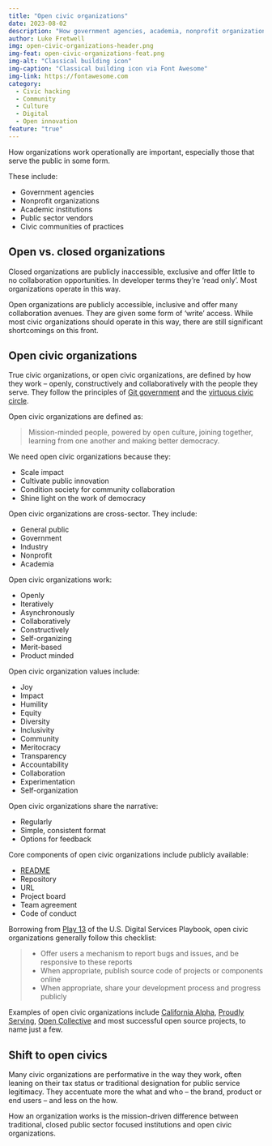 ```yaml
---
title: "Open civic organizations"
date: 2023-08-02
description: "How government agencies, academia, nonprofit organizations and public sector vendors can build open, participatory models of operating."
author: Luke Fretwell
img: open-civic-organizations-header.png
img-feat: open-civic-organizations-feat.png
img-alt: "Classical building icon"
img-caption: "Classical building icon via Font Awesome"
img-link: https://fontawesome.com
category:
  - Civic hacking
  - Community
  - Culture
  - Digital
  - Open innovation
feature: "true"
---
```


How organizations work operationally are important, especially those that serve the public in some form.

These include:



* Government agencies
* Nonprofit organizations
* Academic institutions
* Public sector vendors
* Civic communities of practices


## Open vs. closed organizations

Closed organizations are publicly inaccessible, exclusive and offer little to no collaboration opportunities. In developer terms they’re ‘read only’. Most organizations operate in this way.

Open organizations are publicly accessible, inclusive and offer many collaboration avenues. They are given some form of ‘write’ access. While most civic organizations should operate in this way, there are still significant shortcomings on this front.


## Open civic organizations

True civic organizations, or open civic organizations, are defined by how they work – openly, constructively and collaboratively with the people they serve. They follow the principles of [Git government](https://govfresh.com/thoughts/git-government) and the [virtuous civic circle](https://govfresh.com/thoughts/virtuous-civic-circle).

Open civic organizations are defined as:

> Mission-minded people, powered by open culture, joining together, learning from one another and making better democracy.

We need open civic organizations because they:



* Scale impact
* Cultivate public innovation
* Condition society for community collaboration
* Shine light on the work of democracy

Open civic organizations are cross-sector. They include:



* General public
* Government
* Industry
* Nonprofit
* Academia

Open civic organizations work:



* Openly
* Iteratively
* Asynchronously
* Collaboratively
* Constructively
* Self-organizing
* Merit-based
* Product minded

Open civic organization values include:



* Joy
* Impact
* Humility
* Equity
* Diversity
* Inclusivity
* Community
* Meritocracy
* Transparency
* Accountability
* Collaboration
* Experimentation
* Self-organization

Open civic organizations share the narrative:



* Regularly
* Simple, consistent format
* Options for feedback

Core components of open civic organizations include publicly available:



* [README](https://govfresh.com/thoughts/government-readme)
* Repository
* URL
* Project board
* Team agreement
* Code of conduct

Borrowing from [Play 13](https://playbook.cio.gov/#play13) of the U.S. Digital Services Playbook, open civic organizations generally follow this checklist:



> * Offer users a mechanism to report bugs and issues, and be responsive to these reports
> * When appropriate, publish source code of projects or components online
> * When appropriate, share your development process and progress publicly

Examples of open civic organizations include [California Alpha](https://alpha.ca.gov/), [Proudly Serving](https://proudlyservingbook.com), [Open Collective](https://opencollective.com/) and most successful open source projects, to name just a few.


## Shift to open civics

Many civic organizations are performative in the way they work, often leaning on their tax status or traditional designation for public service legitimacy. They accentuate more the what and who – the brand, product or end users – and less on the how.

How an organization works is the  mission-driven difference between traditional, closed public sector focused institutions and open civic organizations.